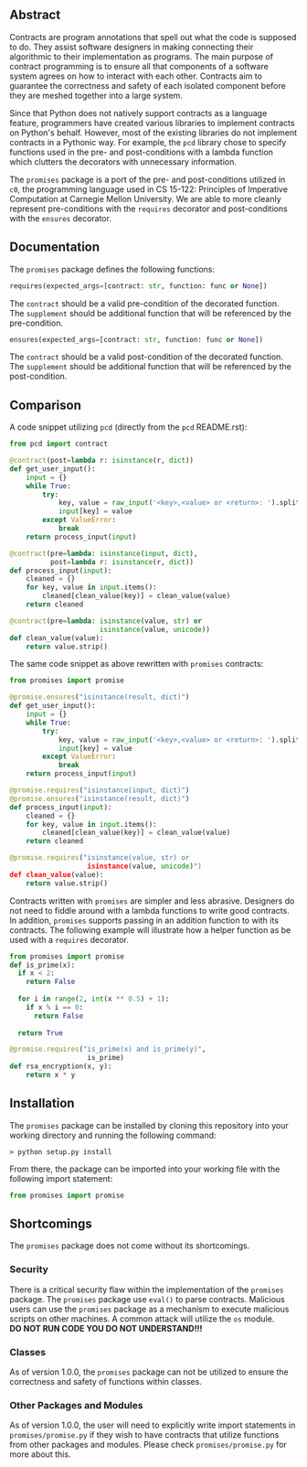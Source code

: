 ## Abstract
Contracts are program annotations that spell out what the code is supposed to do. They assist software designers in making connecting their algorithmic to their implementation as programs. The main purpose of contract programming is to ensure all that components of a software system agrees on how to interact with each other. Contracts aim to guarantee the correctness and safety of each isolated component before they are meshed together into a large system.

Since that Python does not natively support contracts as a language feature, programmers have created various libraries to implement contracts on Python's behalf. However, most of the existing libraries do not implement contracts in a Pythonic way. For example, the `pcd` library chose to specify functions used in the pre- and post-conditions with a lambda function which clutters the decorators with unnecessary information.

The `promises` package is a port of the pre- and post-conditions utilized in `c0`, the programming language used in CS 15-122: Principles of Imperative Computation at Carnegie Mellon University. We are able to more cleanly represent pre-conditions with the `requires` decorator and post-conditions with the `ensures` decorator.

## Documentation
The `promises` package defines the following functions:
```python
requires(expected_args=[contract: str, function: func or None])
```
The `contract` should be a valid pre-condition of the decorated function. <br />
The `supplement` should be additional function that will be referenced by the pre-condition. <br />
```python
ensures(expected_args=[contract: str, function: func or None])
```
The `contract` should be a valid post-condition of the decorated function. <br />
The `supplement` should be additional function that will be referenced by the post-condition. <br />

## Comparison
A code snippet utilizing `pcd` (directly from the `pcd` README.rst):
```python
from pcd import contract

@contract(post=lambda r: isinstance(r, dict))
def get_user_input():
    input = {}
    while True:
        try:
            key, value = raw_input('<key>,<value> or <return>: ').split(',')
            input[key] = value
        except ValueError:
            break
    return process_input(input)

@contract(pre=lambda: isinstance(input, dict),
          post=lambda r: isinstance(r, dict))
def process_input(input):
    cleaned = {}
    for key, value in input.items():
        cleaned[clean_value(key)] = clean_value(value)
    return cleaned

@contract(pre=lambda: isinstance(value, str) or
                      isinstance(value, unicode))
def clean_value(value):
    return value.strip()
```
The same code snippet as above rewritten with `promises` contracts:
```python
from promises import promise

@promise.ensures("isinstance(result, dict)")
def get_user_input():
    input = {}
    while True:
        try:
            key, value = raw_input('<key>,<value> or <return>: ').split(',')
            input[key] = value
        except ValueError:
            break
    return process_input(input)

@promise.requires("isinstance(input, dict)")
@promise.ensures("isinstance(result, dict)")
def process_input(input):
    cleaned = {}
    for key, value in input.items():
        cleaned[clean_value(key)] = clean_value(value)
    return cleaned

@promise.requires("isinstance(value, str) or
                   isinstance(value, unicode)")
def clean_value(value):
    return value.strip()
```
Contracts written with `promises` are simpler and less abrasive. Designers do not need to fiddle around with a lambda functions to write good contracts. In addition, `promises` supports passing in an addition function to with its contracts. The following example will illustrate how a helper function as be used with a `requires` decorator.
```python
from promises import promise
def is_prime(x):
  if x < 2:
    return False
  
  for i in range(2, int(x ** 0.5) + 1):
    if x % i == 0:
      return False
  
  return True

@promise.requires("is_prime(x) and is_prime(y)",
                   is_prime)
def rsa_encryption(x, y):
    return x * y
```
## Installation
The `promises` package can be installed by cloning this repository into your working directory and running the following command:
```
> python setup.py install
```
From there, the package can be imported into your working file with the following import statement:
```python
from promises import promise
```
## Shortcomings
The `promises` package does not come without its shortcomings.
### Security
There is a critical security flaw within the implementation of the `promises` package. The `promises` package use `eval()` to parse contracts. Malicious users can use the `promises` package as a mechanism to execute malicious scripts on other machines. A common attack will utilize the `os` module. <br />
**DO NOT RUN CODE YOU DO NOT UNDERSTAND!!!**
### Classes
As of version 1.0.0, the `promises` package can not be utilized to ensure the correctness and safety of functions within classes.
### Other Packages and Modules
As of version 1.0.0, the user will need to explicitly write import statements in `promises/promise.py` if they wish to have contracts that utilize functions from other packages and modules. Please check `promises/promise.py` for more about this.

